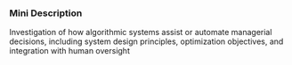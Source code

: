### Mini Description

Investigation of how algorithmic systems assist or automate managerial decisions, including system design principles, optimization objectives, and integration with human oversight

